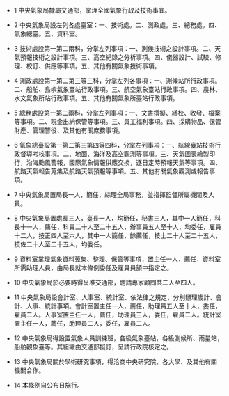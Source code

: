 * 1 中央氣象局隸屬交通部，掌理全國氣象行政及技術事宜。

* 2 中央氣象局設左列各處臺室：一、技術處。二、測政處。三、總務處。四、氣象總臺。五、資料室。

* 3 技術處設第一第二兩科，分掌左列事項：一、測候技術之設計事項。二、天氣預報技術之設計事項。三、高空紀錄之分析事項。四、儀器設計、試驗、修理、校訂、供應等事項。五、其他有關氣象技術事項。

* 4 測政處設第一第二第三等三科，分掌左列各事項：一、測候站所行政事項。二、船舶、島嶼氣象臺站行政事項。三、航空氣象臺站行政事項。四、農林、水文氣象所站行政事項。五、其他有關氣象所臺站行政事項。

* 5 總務處設第一第二兩科，分掌左列事項：一、文書撰擬、繕校、收發、檔案等事項。二、現金出納保管等事項。三、員工福利事項。四、採購物品、保管財產、管理警役、及其他有關庶務事項。

* 6 氣象總臺設第一第二第三第四等四科，分掌左列事項：一、航線臺站技術行政督導考核事項。二、地面、海洋及高空觀測等事項。三、天氣圖表繪製印行，沿海颱風警報，國際氣象情報供應交換，逐日定時預報天氣等事項。四、航路天氣報告蒐集及航路天氣預報等事項。五、其他有關氣象觀測或報告事項。

* 7 中央氣象局置局長一人，簡任，綜理全局事務，並指揮監督所屬機關及人員。

* 8 中央氣象局置處長三人，臺長一人，均簡任，秘書三人，其中一人簡任，科長十一人，薦任，科員二十人至二十五人，辦事員五人至十人，均委任，雇員十二人，技正四人至六人，其中一人簡任，餘薦任，技士二十人至二十五人，技佐二十人至二十五人，均委任。

* 9 資料室掌理氣象資料蒐集、整理、保管等事項，置主任一人，薦任，資料室所需助理人員，由局長就本條例委任及雇員員額中指定之。

* 10 中央氣象局於必要時得呈准交通部，聘請專家顧問共二人至四人。

* 11 中央氣象局設會計室、人事室、統計室、依法律之規定，分別辦理歲計、會計、人事、統計事項。會計室置主任一人，薦任，助理員五人至十人，委任，雇員二人。人事室置主任一人，薦任，助理員三人，委任，雇員二人。統計室置主任一人，薦任，助理員二人，委任，雇員二人。

* 12 中央氣象局得設置氣象人員訓練班，各級氣象臺站，各級測候所、雨量站，船舶觀象臺等。其組織由交通部擬訂，呈請行政院核定之。

* 13 中央氣象局關於學術研究事項，得洽商中央研究院、各大學、及其他有關機關合作。

* 14 本條例自公布日施行。

